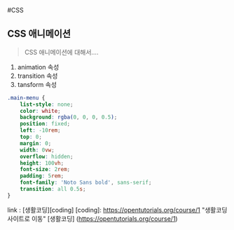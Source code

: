 #CSS
## CSS 애니메이션
> CSS 애니메이션에 대해서....
1. animation  속성
2. transition 속성
3. tansform 속성
```css
.main-menu {
    list-style: none;
    color: white;
    background: rgba(0, 0, 0, 0.5);
    position: fixed;
    left: -10rem;
    top: 0;
    margin: 0;
    width: 0vw;
    overflow: hidden;
    height: 100vh;
    font-size: 2rem;
    padding: 5rem;
    font-family: 'Noto Sans bold', sans-serif;
    transition: all 0.5s;
}
```
link : [생활코딩][coding]
[coding]: https://opentutorials.org/course/1 "생활코딩사이트로 이동"
[생활코딩] (https://opentutorials.org/course/1)
